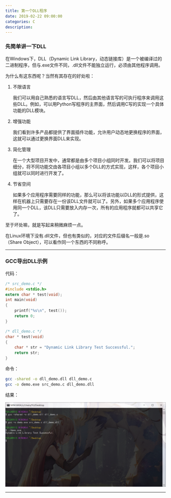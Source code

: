 ```yaml
---
title: 第一个DLL程序
date: 2019-02-22 09:00:00
categories: C
description: 
---
```


### 先简单讲一下DLL

在Windows下，DLL（Dynamic Link Library，动态链接库）是一个被编译过的二进制程序，但与.exe文件不同，.dll文件不能独立运行，必须由其他程序调用。

为什么有这东西呢？当然有其存在的好处啦：

1. 不限语言

   我们可以用自己熟悉的语言写DLL，然后由其他语言写的可执行程序来调用这些DLL。例如，可以用Python写程序的主界面，然后调用C写的实现一个具体功能的DLL模块。

2. 增强功能

   我们看到许多产品都提供了界面插件功能，允许用户动态地更换程序的界面，这就可以通过更换界面DLL来实现。 

3. 简化管理

   在一个大型项目开发中，通常都是由多个项目小组同时开发。我们可以将项目细分，将不同功能交由各项目小组以多个DLL的方式实现，这样，各个项目小组就可以同时进行开发了。

4. 节省空间

   如果多个应用程序需要同样的功能，那么可以将该功能以DLL的形式提供，这样在机器上只需要存在一份该DLL文件就可以了。另外，如果多个应用程序使用同一个DLL，该DLL只需要放入内存一次，所有的应用程序就都可以共享它了。

至于坏处嘛，就是写起来稍微麻烦一点。

在Linux环境下没有.dll文件，但也有类似的，对应的文件后缀名一般是.so（Share Object），可以看作同一个东西的不同称呼。

---

### GCC导出DLL示例

代码：

```c
/* src_demo.c */
#include <stdio.h>
extern char * test(void);
int main(void)
{
    printf("%s\n", test());
    return 0;
}
```

```c
/* dll_demo.c */
char * test(void)
{
    char * str = "Dynamic Link Library Test Successful.";
    return str;
}
```

命令：

```bash
gcc -shared -o dll_demo.dll dll_demo.c
gcc -o demo.exe src_demo.c dll_demo.dll
```

结果：

![](第一个DLL程序/1.png)

---
